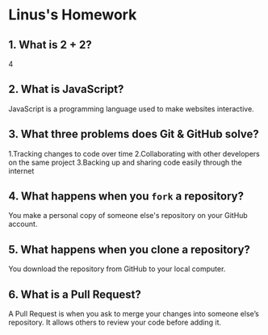 # Linus's Homework

## 1. What is 2 + 2?

4

## 2. What is JavaScript?

JavaScript is a programming language used to make websites interactive.

## 3. What three problems does Git & GitHub solve?

1.Tracking changes to code over time
2.Collaborating with other developers on the same project
3.Backing up and sharing code easily through the internet

## 4. What happens when you `fork` a repository?

You make a personal copy of someone else's repository on your GitHub account.

## 5. What happens when you clone a repository?

You download the repository from GitHub to your local computer.

## 6. What is a Pull Request?

A Pull Request is when you ask to merge your changes into someone else’s repository. It allows others to review your code before adding it.

